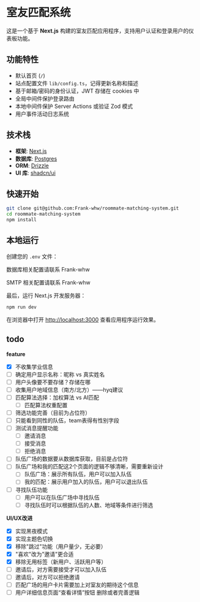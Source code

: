 # 室友匹配系统

这是一个基于 **Next.js** 构建的室友匹配应用程序，支持用户认证和登录用户的仪表板功能。

## 功能特性

- 默认首页 (`/`)
- 站点配置文件 `lib/config.ts`，记得更新名称和描述
- 基于邮箱/密码的身份认证，JWT 存储在 cookies 中
- 全局中间件保护登录路由
- 本地中间件保护 Server Actions 或验证 Zod 模式
- 用户事件活动日志系统

## 技术栈

- **框架**: [Next.js](https://nextjs.org/)
- **数据库**: [Postgres](https://www.postgresql.org/)
- **ORM**: [Drizzle](https://orm.drizzle.team/)
- **UI 库**: [shadcn/ui](https://ui.shadcn.com/)

## 快速开始

```bash
git clone git@github.com:Frank-whw/roommate-matching-system.git
cd roommate-matching-system
npm install
```

## 本地运行

创建您的 `.env` 文件：

数据库相关配置请联系 Frank-whw

SMTP 相关配置请联系 Frank-whw

最后，运行 Next.js 开发服务器：

```bash
npm run dev
```

在浏览器中打开 [http://localhost:3000](http://localhost:3000) 查看应用程序运行效果。


## todo

**feature**
- [x] 不收集学业信息
- [ ] 确定用户显示名称：昵称 vs 真实姓名
- [ ] 用户头像要不要存储？存储在哪
- [ ] 收集用户地域信息（南方/北方）——hyq建议
- [ ] 匹配算法选择：加权算法 vs AI匹配
	- [ ] 匹配算法权重配置
- [ ] 筛选功能完善（目前为占位符）
- [ ] 只能看到同性的队伍，team表得有性别字段
- [ ] 测试消息提醒功能
	- [ ] 邀请消息
	- [ ] 接受消息
	- [ ] 拒绝消息
- [ ] 队伍广场的数据要从数据库获取，目前是占位符
- [ ] 队伍广场和我的匹配这2个页面的逻辑不够清晰，需要重新设计
	- [ ] 队伍广场：展示所有队伍，用户可以加入队伍
	- [ ] 我的匹配：展示用户加入的队伍，用户可以退出队伍
- [ ] 寻找队伍功能
	- [ ] 用户可以在队伍广场中寻找队伍
	- [ ] 寻找队伍时可以根据队伍的人数、地域等条件进行筛选

**UI/UX改进**

- [x] 实现黑夜模式
- [x] 实现主题色切换
- [x] 移除"跳过"功能（用户量少，无必要）
- [x] "喜欢"改为"邀请"更合适
- [x] 移除无用标签（新用户、活跃用户等）
- [ ] 邀请后，对方需要接受才可以加入队伍
- [ ] 邀请后，对方可以拒绝邀请
- [ ] 匹配广场的用户卡片需要加上对室友的期待这个信息
- [ ] 用户详细信息页面“查看详情”按钮 删除或者完善逻辑
